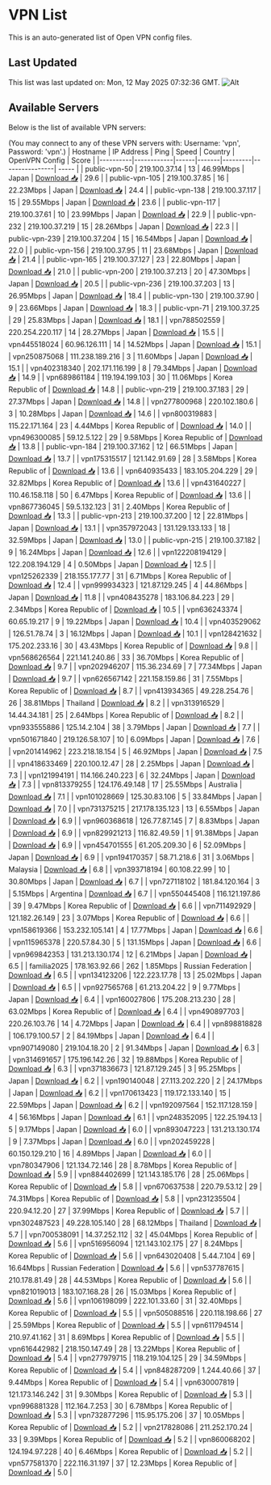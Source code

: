 # VPN List

This is an auto-generated list of Open VPN config files.

## Last Updated

This list was last updated on: Mon, 12 May 2025 07:32:36 GMT.
![Alt](https://repobeats.axiom.co/api/embed/186b98318ef1479477931607c1ad7d823f12451f.svg "Repobeats analytics image")

## Available Servers

Below is the list of available VPN servers:

(You may connect to any of these VPN servers with: Username: 'vpn', Password: 'vpn'.)
| Hostname | IP Address | Ping | Speed | Country | OpenVPN Config | Score |
|----------|------------|------|-------|---------|----------------| ----- |
| public-vpn-50 | 219.100.37.14 | 13 | 46.99Mbps | Japan | [Download 📥](./configs/server_0_JP.ovpn) | 29.6 |
| public-vpn-105 | 219.100.37.85 | 16 | 22.23Mbps | Japan | [Download 📥](./configs/server_1_JP.ovpn) | 24.4 |
| public-vpn-138 | 219.100.37.117 | 15 | 29.55Mbps | Japan | [Download 📥](./configs/server_2_JP.ovpn) | 23.6 |
| public-vpn-117 | 219.100.37.61 | 10 | 23.99Mbps | Japan | [Download 📥](./configs/server_3_JP.ovpn) | 22.9 |
| public-vpn-232 | 219.100.37.219 | 15 | 28.26Mbps | Japan | [Download 📥](./configs/server_4_JP.ovpn) | 22.3 |
| public-vpn-239 | 219.100.37.204 | 15 | 16.54Mbps | Japan | [Download 📥](./configs/server_5_JP.ovpn) | 22.0 |
| public-vpn-156 | 219.100.37.95 | 11 | 23.68Mbps | Japan | [Download 📥](./configs/server_6_JP.ovpn) | 21.4 |
| public-vpn-165 | 219.100.37.127 | 23 | 22.80Mbps | Japan | [Download 📥](./configs/server_7_JP.ovpn) | 21.0 |
| public-vpn-200 | 219.100.37.213 | 20 | 47.30Mbps | Japan | [Download 📥](./configs/server_8_JP.ovpn) | 20.5 |
| public-vpn-236 | 219.100.37.203 | 13 | 26.95Mbps | Japan | [Download 📥](./configs/server_9_JP.ovpn) | 18.4 |
| public-vpn-130 | 219.100.37.90 | 9 | 23.66Mbps | Japan | [Download 📥](./configs/server_10_JP.ovpn) | 18.3 |
| public-vpn-71 | 219.100.37.25 | 29 | 25.83Mbps | Japan | [Download 📥](./configs/server_11_JP.ovpn) | 18.1 |
| vpn788502559 | 220.254.220.117 | 14 | 28.27Mbps | Japan | [Download 📥](./configs/server_12_JP.ovpn) | 15.5 |
| vpn445518024 | 60.96.126.111 | 14 | 14.52Mbps | Japan | [Download 📥](./configs/server_13_JP.ovpn) | 15.1 |
| vpn250875068 | 111.238.189.216 | 3 | 11.60Mbps | Japan | [Download 📥](./configs/server_14_JP.ovpn) | 15.1 |
| vpn402318340 | 202.171.116.199 | 8 | 79.34Mbps | Japan | [Download 📥](./configs/server_15_JP.ovpn) | 14.9 |
| vpn689861184 | 119.194.199.103 | 30 | 11.06Mbps | Korea Republic of | [Download 📥](./configs/server_16_KR.ovpn) | 14.8 |
| public-vpn-219 | 219.100.37.183 | 29 | 27.37Mbps | Japan | [Download 📥](./configs/server_17_JP.ovpn) | 14.8 |
| vpn277800968 | 220.102.180.6 | 3 | 10.28Mbps | Japan | [Download 📥](./configs/server_18_JP.ovpn) | 14.6 |
| vpn800319883 | 115.22.171.164 | 23 | 4.44Mbps | Korea Republic of | [Download 📥](./configs/server_19_KR.ovpn) | 14.0 |
| vpn496300085 | 59.12.5.122 | 29 | 9.58Mbps | Korea Republic of | [Download 📥](./configs/server_20_KR.ovpn) | 13.8 |
| public-vpn-184 | 219.100.37.162 | 12 | 66.51Mbps | Japan | [Download 📥](./configs/server_21_JP.ovpn) | 13.7 |
| vpn175315517 | 121.142.91.69 | 28 | 3.58Mbps | Korea Republic of | [Download 📥](./configs/server_22_KR.ovpn) | 13.6 |
| vpn640935433 | 183.105.204.229 | 29 | 32.82Mbps | Korea Republic of | [Download 📥](./configs/server_23_KR.ovpn) | 13.6 |
| vpn431640227 | 110.46.158.118 | 50 | 6.47Mbps | Korea Republic of | [Download 📥](./configs/server_24_KR.ovpn) | 13.6 |
| vpn867736045 | 59.5.132.123 | 31 | 2.40Mbps | Korea Republic of | [Download 📥](./configs/server_25_KR.ovpn) | 13.3 |
| public-vpn-213 | 219.100.37.200 | 12 | 22.81Mbps | Japan | [Download 📥](./configs/server_26_JP.ovpn) | 13.1 |
| vpn357972043 | 131.129.133.133 | 18 | 32.59Mbps | Japan | [Download 📥](./configs/server_27_JP.ovpn) | 13.0 |
| public-vpn-215 | 219.100.37.182 | 9 | 16.24Mbps | Japan | [Download 📥](./configs/server_28_JP.ovpn) | 12.6 |
| vpn122208194129 | 122.208.194.129 | 4 | 0.50Mbps | Japan | [Download 📥](./configs/server_29_JP.ovpn) | 12.5 |
| vpn125262339 | 218.155.177.77 | 31 | 6.71Mbps | Korea Republic of | [Download 📥](./configs/server_30_KR.ovpn) | 12.4 |
| vpn999934323 | 121.87.129.245 | 4 | 44.86Mbps | Japan | [Download 📥](./configs/server_31_JP.ovpn) | 11.8 |
| vpn408435278 | 183.106.84.223 | 29 | 2.34Mbps | Korea Republic of | [Download 📥](./configs/server_32_KR.ovpn) | 10.5 |
| vpn636243374 | 60.65.19.217 | 9 | 19.22Mbps | Japan | [Download 📥](./configs/server_33_JP.ovpn) | 10.4 |
| vpn403529062 | 126.51.78.74 | 3 | 16.12Mbps | Japan | [Download 📥](./configs/server_34_JP.ovpn) | 10.1 |
| vpn128421632 | 175.202.233.16 | 30 | 43.43Mbps | Korea Republic of | [Download 📥](./configs/server_35_KR.ovpn) | 9.8 |
| vpn568626564 | 221.141.240.86 | 33 | 36.70Mbps | Korea Republic of | [Download 📥](./configs/server_36_KR.ovpn) | 9.7 |
| vpn202946207 | 115.36.234.69 | 7 | 77.34Mbps | Japan | [Download 📥](./configs/server_37_JP.ovpn) | 9.7 |
| vpn626567142 | 221.158.159.86 | 31 | 7.55Mbps | Korea Republic of | [Download 📥](./configs/server_38_KR.ovpn) | 8.7 |
| vpn413934365 | 49.228.254.76 | 26 | 38.81Mbps | Thailand | [Download 📥](./configs/server_39_TH.ovpn) | 8.2 |
| vpn313916529 | 14.44.34.181 | 25 | 2.64Mbps | Korea Republic of | [Download 📥](./configs/server_40_KR.ovpn) | 8.2 |
| vpn933555886 | 125.14.2.104 | 38 | 3.79Mbps | Japan | [Download 📥](./configs/server_41_JP.ovpn) | 7.7 |
| vpn501671840 | 219.126.58.107 | 10 | 6.09Mbps | Japan | [Download 📥](./configs/server_42_JP.ovpn) | 7.6 |
| vpn201414962 | 223.218.18.154 | 5 | 46.92Mbps | Japan | [Download 📥](./configs/server_43_JP.ovpn) | 7.5 |
| vpn418633469 | 220.100.12.47 | 28 | 2.25Mbps | Japan | [Download 📥](./configs/server_44_JP.ovpn) | 7.3 |
| vpn121994191 | 114.166.240.223 | 6 | 32.24Mbps | Japan | [Download 📥](./configs/server_45_JP.ovpn) | 7.3 |
| vpn813379255 | 124.176.49.148 | 17 | 25.55Mbps | Australia | [Download 📥](./configs/server_46_AU.ovpn) | 7.1 |
| vpn101028669 | 125.30.83.106 | 5 | 33.84Mbps | Japan | [Download 📥](./configs/server_47_JP.ovpn) | 7.0 |
| vpn731375215 | 217.178.135.123 | 13 | 6.55Mbps | Japan | [Download 📥](./configs/server_48_JP.ovpn) | 6.9 |
| vpn960368618 | 126.77.87.145 | 7 | 8.83Mbps | Japan | [Download 📥](./configs/server_49_JP.ovpn) | 6.9 |
| vpn829921213 | 116.82.49.59 | 1 | 91.38Mbps | Japan | [Download 📥](./configs/server_50_JP.ovpn) | 6.9 |
| vpn454701555 | 61.205.209.30 | 6 | 52.09Mbps | Japan | [Download 📥](./configs/server_51_JP.ovpn) | 6.9 |
| vpn194170357 | 58.71.218.6 | 31 | 3.06Mbps | Malaysia | [Download 📥](./configs/server_52_MY.ovpn) | 6.8 |
| vpn393718194 | 60.108.22.99 | 10 | 30.80Mbps | Japan | [Download 📥](./configs/server_53_JP.ovpn) | 6.7 |
| vpn727118102 | 181.84.120.164 | 3 | 5.15Mbps | Argentina | [Download 📥](./configs/server_54_AR.ovpn) | 6.7 |
| vpn550445408 | 116.121.197.86 | 39 | 9.47Mbps | Korea Republic of | [Download 📥](./configs/server_55_KR.ovpn) | 6.6 |
| vpn711492929 | 121.182.26.149 | 23 | 3.07Mbps | Korea Republic of | [Download 📥](./configs/server_56_KR.ovpn) | 6.6 |
| vpn158619366 | 153.232.105.141 | 4 | 17.77Mbps | Japan | [Download 📥](./configs/server_57_JP.ovpn) | 6.6 |
| vpn115965378 | 220.57.84.30 | 5 | 131.15Mbps | Japan | [Download 📥](./configs/server_58_JP.ovpn) | 6.6 |
| vpn969842353 | 131.213.130.174 | 12 | 6.21Mbps | Japan | [Download 📥](./configs/server_59_JP.ovpn) | 6.5 |
| familia2025 | 178.163.92.66 | 262 | 1.85Mbps | Russian Federation | [Download 📥](./configs/server_60_RU.ovpn) | 6.5 |
| vpn134123206 | 122.223.17.78 | 13 | 25.02Mbps | Japan | [Download 📥](./configs/server_61_JP.ovpn) | 6.5 |
| vpn927565768 | 61.213.204.22 | 9 | 9.77Mbps | Japan | [Download 📥](./configs/server_62_JP.ovpn) | 6.4 |
| vpn160027806 | 175.208.213.230 | 28 | 63.02Mbps | Korea Republic of | [Download 📥](./configs/server_63_KR.ovpn) | 6.4 |
| vpn490897703 | 220.26.103.76 | 14 | 4.72Mbps | Japan | [Download 📥](./configs/server_64_JP.ovpn) | 6.4 |
| vpn898818828 | 106.179.100.57 | 2 | 84.19Mbps | Japan | [Download 📥](./configs/server_65_JP.ovpn) | 6.4 |
| vpn907149080 | 219.104.18.20 | 2 | 91.34Mbps | Japan | [Download 📥](./configs/server_66_JP.ovpn) | 6.3 |
| vpn314691657 | 175.196.142.26 | 32 | 19.88Mbps | Korea Republic of | [Download 📥](./configs/server_67_KR.ovpn) | 6.3 |
| vpn371836673 | 121.87.129.245 | 3 | 95.25Mbps | Japan | [Download 📥](./configs/server_68_JP.ovpn) | 6.2 |
| vpn190140048 | 27.113.202.220 | 2 | 24.17Mbps | Japan | [Download 📥](./configs/server_69_JP.ovpn) | 6.2 |
| vpn170613423 | 119.172.133.140 | 15 | 22.59Mbps | Japan | [Download 📥](./configs/server_70_JP.ovpn) | 6.2 |
| vpn192097564 | 152.117.128.159 | 4 | 56.16Mbps | Japan | [Download 📥](./configs/server_71_JP.ovpn) | 6.1 |
| vpn248352095 | 122.25.194.13 | 5 | 9.17Mbps | Japan | [Download 📥](./configs/server_72_JP.ovpn) | 6.0 |
| vpn893047223 | 131.213.130.174 | 9 | 7.37Mbps | Japan | [Download 📥](./configs/server_73_JP.ovpn) | 6.0 |
| vpn202459228 | 60.150.129.210 | 16 | 4.89Mbps | Japan | [Download 📥](./configs/server_74_JP.ovpn) | 6.0 |
| vpn780347906 | 121.134.72.146 | 28 | 8.78Mbps | Korea Republic of | [Download 📥](./configs/server_75_KR.ovpn) | 5.9 |
| vpn884402699 | 121.143.185.176 | 28 | 25.06Mbps | Korea Republic of | [Download 📥](./configs/server_76_KR.ovpn) | 5.8 |
| vpn670637538 | 220.79.53.12 | 29 | 74.31Mbps | Korea Republic of | [Download 📥](./configs/server_77_KR.ovpn) | 5.8 |
| vpn231235504 | 220.94.12.20 | 27 | 37.99Mbps | Korea Republic of | [Download 📥](./configs/server_78_KR.ovpn) | 5.7 |
| vpn302487523 | 49.228.105.140 | 28 | 68.12Mbps | Thailand | [Download 📥](./configs/server_79_TH.ovpn) | 5.7 |
| vpn700538091 | 14.37.252.112 | 32 | 45.04Mbps | Korea Republic of | [Download 📥](./configs/server_80_KR.ovpn) | 5.6 |
| vpn516956094 | 121.143.102.175 | 27 | 8.24Mbps | Korea Republic of | [Download 📥](./configs/server_81_KR.ovpn) | 5.6 |
| vpn643020408 | 5.44.7.104 | 69 | 16.64Mbps | Russian Federation | [Download 📥](./configs/server_82_RU.ovpn) | 5.6 |
| vpn537787615 | 210.178.81.49 | 28 | 44.53Mbps | Korea Republic of | [Download 📥](./configs/server_83_KR.ovpn) | 5.6 |
| vpn821019013 | 183.107.168.28 | 26 | 15.03Mbps | Korea Republic of | [Download 📥](./configs/server_84_KR.ovpn) | 5.6 |
| vpn106198099 | 222.101.33.60 | 31 | 32.40Mbps | Korea Republic of | [Download 📥](./configs/server_85_KR.ovpn) | 5.5 |
| vpn505088516 | 220.118.198.66 | 27 | 25.59Mbps | Korea Republic of | [Download 📥](./configs/server_86_KR.ovpn) | 5.5 |
| vpn611794514 | 210.97.41.162 | 31 | 8.69Mbps | Korea Republic of | [Download 📥](./configs/server_87_KR.ovpn) | 5.5 |
| vpn616442982 | 218.150.147.49 | 28 | 13.22Mbps | Korea Republic of | [Download 📥](./configs/server_88_KR.ovpn) | 5.4 |
| vpn277979715 | 118.219.104.125 | 29 | 34.59Mbps | Korea Republic of | [Download 📥](./configs/server_89_KR.ovpn) | 5.4 |
| vpn848287209 | 1.244.40.66 | 37 | 9.44Mbps | Korea Republic of | [Download 📥](./configs/server_90_KR.ovpn) | 5.4 |
| vpn630007819 | 121.173.146.242 | 31 | 9.30Mbps | Korea Republic of | [Download 📥](./configs/server_91_KR.ovpn) | 5.3 |
| vpn996881328 | 112.164.7.253 | 30 | 6.78Mbps | Korea Republic of | [Download 📥](./configs/server_92_KR.ovpn) | 5.3 |
| vpn732877296 | 115.95.175.206 | 37 | 10.05Mbps | Korea Republic of | [Download 📥](./configs/server_93_KR.ovpn) | 5.2 |
| vpn217828086 | 211.252.170.24 | 33 | 9.39Mbps | Korea Republic of | [Download 📥](./configs/server_94_KR.ovpn) | 5.2 |
| vpn860068202 | 124.194.97.228 | 40 | 6.46Mbps | Korea Republic of | [Download 📥](./configs/server_95_KR.ovpn) | 5.2 |
| vpn577581370 | 222.116.31.197 | 37 | 12.23Mbps | Korea Republic of | [Download 📥](./configs/server_96_KR.ovpn) | 5.0 |
